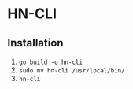 # HN-CLI 

## Installation

1. `go build -o hn-cli`
2. `sudo mv hn-cli /usr/local/bin/`
3. `hn-cli`

